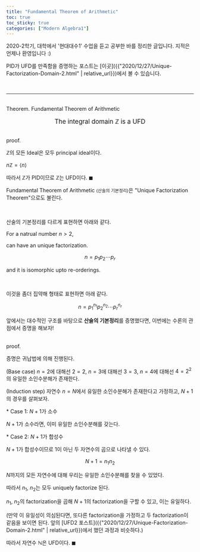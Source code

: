 ```yaml
---
title: "Fundamental Theorem of Arithmetic"
toc: true
toc_sticky: true
categories: ["Modern Algebra1"]
---
```



2020-2학기, 대학에서 '현대대수1' 수업을 듣고 공부한 바를 정리한 글입니다. 지적은 언제나 환영입니다 :)

PID가 UFD를 만족함을 증명하는 포스트는 [이곳]({{"2020/12/27/Unique-Factorization-Domain-2.html" | relative_url}})에서 볼 수 있습니다.

<br>
<hr>

<br><span class="statement-title">Theorem.</span> Fundamental Theorem of Arithmetic<br>

<div class="statement" style="text-align:center" markdown="1">

<big>The integral domain $\mathbb{Z}$ is a UFD</big>

</div>

<br><span class="statement-title">proof.</span><br>

<div class="math-statement" markdown="1">

$\mathbb{Z}$의 모든 Ideal은 모두 principal ideal이다.

$n\mathbb{Z} = \left< n \right>$

따라서 $\mathbb{Z}$가 PID이므로 $\mathbb{Z}$는 UFD이다. $\blacksquare$

</div>

Fundamental Theorem of Arithmetic <small>(산술의 기본정리)</small>은 "Unique Factorization Theorem"으로도 불린다.

<br>

산술의 기본정리를 다르게 표현하면 아래와 같다.

<div class="statement" markdown="1">

For a natrual number $n > 2$,

can have an unique factorization.

$$
n = p_1 p_2 \cdots p_r
$$

and it is isomorphic upto re-orderings.

<br>

이것을 좀더 집약해 형태로 표현하면 아래 같다.

$$
n = p_1^{n_1} p_2^{n_2} \cdots p_r^{n_r}
$$

</div>

앞에서는 대수적인 구조를 바탕으로 **산술의 기본정리**를 증명했다면, 이번에는 수론의 관점에서 증명을 해보자!

<br><span class="statement-title">proof.</span><br>

<div class="math-statement" markdown="1">

증명은 귀납법에 의해 진행된다.

(Base case) $n=2$에 대해선 $2=2$, $n=3$에 대해선 $3=3$, $n=4$에 대해선 $4=2^2$의 유일한 소인수분해가 존재한다.

(Induction step) 자연수 $n=N$에서 유일한 소인수분해가 존재한다고 가정하고, $N+1$의 경우를 살펴보자.

\* Case 1: $N+1$가 소수

$N+1$가 소수라면, 이미 유일한 소인수분해를 갖는다.

\* Case 2: $N+1$가 합성수

$N+1$가 합성수이므로 1이 아닌 두 자연수의 곱으로 나타낼 수 있다.

$$
N+1 = n_1 n_2
$$

$N$까지의 모든 자연수에 대해 우리는 유일한 소인수분해를 찾을 수 있었다.

따라서 $n_1$, $n_2$는 모두 uniquely factorize 된다.

$n_1$, $n_2$의 factorization을 곱해 $N+1$의 factorization을 구할 수 있고, 이는 유일하다.

(만약 이 유일성이 의심된다면, 또다른 factorization을 가정하고 두 factorization이 같음을 보이면 된다. 앞의 [UFD2 포스트]({{"2020/12/27/Unique-Factorization-Domain-2.html" | relative_url}})에서 했던 과정과 비슷하다.)

따라서 자연수 $\mathbb{N}$은 UFD이다. $\blacksquare$

</div>

